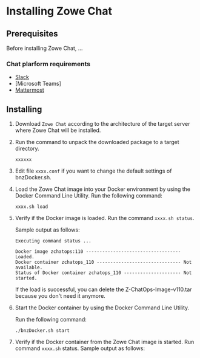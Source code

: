 # Installing Zowe Chat 

<!--Topics listed below are example, feel free to modify them-->


## Prerequisites

Before installing Zowe Chat, ... 

### Chat plarform requirements

- [Slack](chat_prerequisite_slack_install.md)
- [Microsoft Teams]
- [Mattermost](chat_prerequisite_install_mattermost.md)

## Installing

1. Download `Zowe Chat` according to the architecture of the target server where Zowe Chat will be installed.

1. Run the command to unpack the downloaded package to a target directory.

    ```
    xxxxxx
    ```
1. Edit file `xxxx.conf` if you want to change the default settings of bnzDocker.sh. 

1. Load the Zowe Chat image into your Docker environment by using the Docker Command Line Utility. Run the following command:

    ```
    xxxx.sh load
    ```
1. Verify if the Docker image is loaded. Run the command `xxxx.sh status`.

    Sample output as follows: 
    ```
    Executing command status ...

    Docker image zchatops:110 ----------------------------------- Loaded.
    Docker container zchatops_110 ------------------------------- Not available.
    Status of Docker container zchatops_110 --------------------- Not started.
    ```
    If the load is successful, you can delete the Z-ChatOps-Image-v110.tar because you don't need it anymore.

1. Start the Docker container by using the Docker Command Line Utility. 

    Run the following command:
    ```
    ./bnzDocker.sh start
    ```

1. Verify if the Docker container from the Zowe Chat image is started. Run command `xxxx.sh` status.
    Sample output as follows: 





